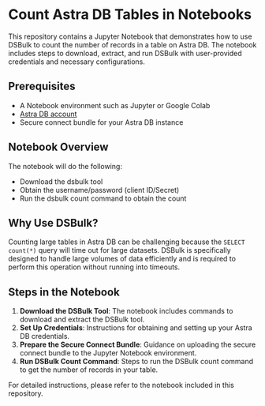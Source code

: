 # Count Astra DB Tables in Notebooks

This repository contains a Jupyter Notebook that demonstrates how to use DSBulk to count the number of records in a table on Astra DB. The notebook includes steps to download, extract, and run DSBulk with user-provided credentials and necessary configurations.

## Prerequisites

- A Notebook environment such as Jupyter or Google Colab
- [Astra DB account](https://www.datastax.com/products/datastax-astra)
- Secure connect bundle for your Astra DB instance

## Notebook Overview
The notebook will do the following:
- Download the dsbulk tool
- Obtain the username/password (client ID/Secret)
- Run the dsbulk count command to obtain the count

## Why Use DSBulk?

Counting large tables in Astra DB can be challenging because the `SELECT count(*)` query will time out for large datasets. DSBulk is specifically designed to handle large volumes of data efficiently and is required to perform this operation without running into timeouts.

## Steps in the Notebook

1. **Download the DSBulk Tool**: The notebook includes commands to download and extract the DSBulk tool.
2. **Set Up Credentials**: Instructions for obtaining and setting up your Astra DB credentials.
3. **Prepare the Secure Connect Bundle**: Guidance on uploading the secure connect bundle to the Jupyter Notebook environment.
4. **Run DSBulk Count Command**: Steps to run the DSBulk count command to get the number of records in your table.

For detailed instructions, please refer to the notebook included in this repository.
